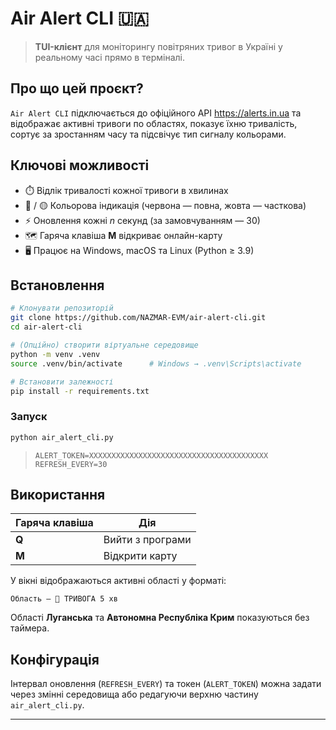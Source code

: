 # Air Alert CLI 🇺🇦

> **TUI-клієнт** для моніторингу повітряних тривог в Україні у реальному часі прямо в терміналі.

## Про що цей проєкт?

`Air Alert CLI` підключається до офіційного API <https://alerts.in.ua> та відображає активні тривоги по областях, показує їхню тривалість, сортує за зростанням часу та підсвічує тип сигналу кольорами.

## Ключові можливості

- ⏱️ Відлік тривалості кожної тривоги в хвилинах  
- 🔴 / 🟡 Кольорова індикація (червона — повна, жовта — часткова)  
- ⚡ Оновлення кожні *n* секунд (за замовчуванням — 30)  
- 🗺️ Гаряча клавіша **M** відкриває онлайн-карту  
- 🖥️ Працює на Windows, macOS та Linux (Python ≥ 3.9)  

## Встановлення


```bash
# Клонувати репозиторій
git clone https://github.com/NAZMAR-EVM/air-alert-cli.git
cd air-alert-cli

# (Опційно) створити віртуальне середовище
python -m venv .venv
source .venv/bin/activate      # Windows → .venv\Scripts\activate

# Встановити залежності
pip install -r requirements.txt
```

### Запуск

```bash
python air_alert_cli.py
```



> ```env
> ALERT_TOKEN=XXXXXXXXXXXXXXXXXXXXXXXXXXXXXXXXXXXXXXXX
> REFRESH_EVERY=30
> ```

## Використання

| Гаряча клавіша | Дія              |
| -------------- | ---------------- |
| **Q**          | Вийти з програми |
| **M**          | Відкрити карту   |

У вікні відображаються активні області у форматі:

```text
Область — 🚨 ТРИВОГА 5 хв
```

Області **Луганська** та **Автономна Республіка Крим** показуються без таймера.

## Конфігурація

Інтервал оновлення (`REFRESH_EVERY`) та токен (`ALERT_TOKEN`) можна задати через змінні середовища або редагуючи верхню частину `air_alert_cli.py`.


---


